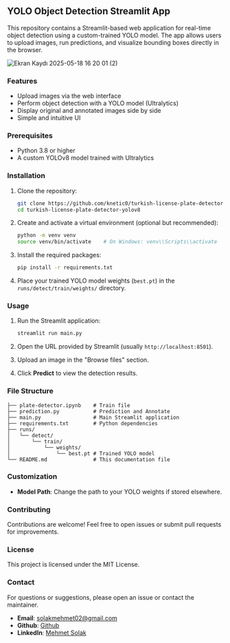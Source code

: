 ## YOLO Object Detection Streamlit App

This repository contains a Streamlit-based web application for real-time object detection using a custom-trained YOLO model. The app allows users to upload images, run predictions, and visualize bounding boxes directly in the browser.

![Ekran Kaydı 2025-05-18 16 20 01 (2)](https://github.com/user-attachments/assets/639d5927-db1a-41eb-b710-37cc9998c366)

### Features

* Upload images via the web interface
* Perform object detection with a YOLO model (Ultralytics)
* Display original and annotated images side by side
* Simple and intuitive UI

### Prerequisites

* Python 3.8 or higher
* A custom YOLOv8 model trained with Ultralytics

### Installation

1. Clone the repository:

   ```bash
   git clone https://github.com/knetic0/turkish-license-plate-detector-yolov8.git
   cd turkish-license-plate-detector-yolov8
   ```

2. Create and activate a virtual environment (optional but recommended):

   ```bash
   python -m venv venv
   source venv/bin/activate    # On Windows: venv\\Scripts\\activate
   ```

3. Install the required packages:

   ```bash
   pip install -r requirements.txt
   ```

4. Place your trained YOLO model weights (`best.pt`) in the `runs/detect/train/weights/` directory.

### Usage

1. Run the Streamlit application:

   ```bash
   streamlit run main.py
   ```

2. Open the URL provided by Streamlit (usually `http://localhost:8501`).

3. Upload an image in the "Browse files" section.

4. Click **Predict** to view the detection results.

### File Structure

```
├── plate-detector.ipynb    # Train file
├── prediction.py           # Prediction and Annotate
├── main.py                 # Main Streamlit application
├── requirements.txt        # Python dependencies
├── runs/
│   └── detect/
│       └── train/
│           └── weights/
│               └── best.pt # Trained YOLO model
└── README.md               # This documentation file
```

### Customization

* **Model Path**: Change the path to your YOLO weights if stored elsewhere.

### Contributing

Contributions are welcome! Feel free to open issues or submit pull requests for improvements.

### License

This project is licensed under the MIT License.

### Contact

For questions or suggestions, please open an issue or contact the maintainer.

- **Email**: solakmehmet02@gmail.com
- **Github**: [Github](https://github.com/knetic0)
- **LinkedIn**: [Mehmet Solak](https://www.linkedin.com/in/mehmetsolak0/)
